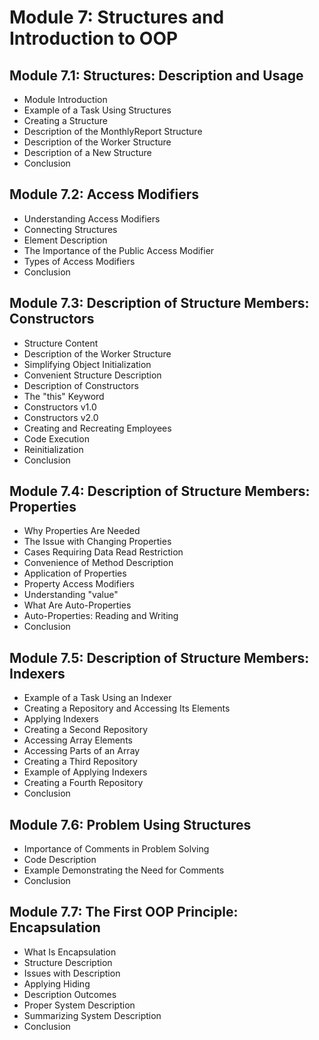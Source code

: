 # **Module 7: Structures and Introduction to OOP**
## **Module 7.1: Structures: Description and Usage**
- Module Introduction
- Example of a Task Using Structures
- Creating a Structure
- Description of the MonthlyReport Structure
- Description of the Worker Structure
- Description of a New Structure
- Conclusion

## **Module 7.2: Access Modifiers**
- Understanding Access Modifiers
- Connecting Structures
- Element Description
- The Importance of the Public Access Modifier
- Types of Access Modifiers
- Conclusion

## **Module 7.3: Description of Structure Members: Constructors**
- Structure Content
- Description of the Worker Structure
- Simplifying Object Initialization
- Convenient Structure Description
- Description of Constructors
- The "this" Keyword
- Constructors v1.0
- Constructors v2.0
- Creating and Recreating Employees
- Code Execution
- Reinitialization
- Conclusion

## **Module 7.4: Description of Structure Members: Properties**
- Why Properties Are Needed
- The Issue with Changing Properties
- Cases Requiring Data Read Restriction
- Convenience of Method Description
- Application of Properties
- Property Access Modifiers
- Understanding "value"
- What Are Auto-Properties
- Auto-Properties: Reading and Writing
- Conclusion

## **Module 7.5: Description of Structure Members: Indexers**
- Example of a Task Using an Indexer
- Creating a Repository and Accessing Its Elements
- Applying Indexers
- Creating a Second Repository
- Accessing Array Elements
- Accessing Parts of an Array
- Creating a Third Repository
- Example of Applying Indexers
- Creating a Fourth Repository
- Conclusion

## **Module 7.6: Problem Using Structures**
- Importance of Comments in Problem Solving
- Code Description
- Example Demonstrating the Need for Comments
- Conclusion

## **Module 7.7: The First OOP Principle: Encapsulation**
- What Is Encapsulation
- Structure Description
- Issues with Description
- Applying Hiding
- Description Outcomes
- Proper System Description
- Summarizing System Description
- Conclusion
